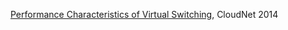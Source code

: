 

[Performance Characteristics of Virtual
Switching](http://www.net.in.tum.de/fileadmin/bibtex/publications/papers/Open-vSwitch-CloudNet-14.pdf),
CloudNet 2014

